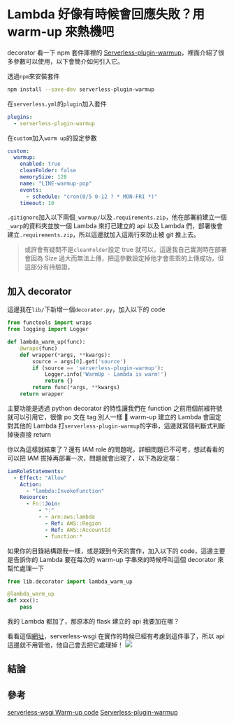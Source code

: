 # Lambda 好像有時候會回應失敗？用 warm-up 來熱機吧

decorator
看一下 npm 套件庫裡的 [Serverless-plugin-warmup](https://www.npmjs.com/package/serverless-plugin-warmup)，裡面介紹了很多參數可以使用，以下會簡介如何引入它。

透過`npm`來安裝套件

```bash
npm install --save-dev serverless-plugin-warmup
```

在`serverless.yml`的`plugin`加入套件

```yaml
plugins:
  - serverless-plugin-warmup
```

在`custom`加入`warm up`的設定參數

```yaml
custom:
  warmup:
    enabled: true
    cleanFolder: false
    memorySize: 128
    name: "LINE-warmup-pop"
    events:
      - schedule: "cron(0/5 0-12 ? * MON-FRI *)"
    timeout: 10
```

`.gitignore`加入以下兩個`_warmup/`以及`.requirements.zip`，他在部署前建立一個`_warp`的資料夾並放一個 Lambda 來打已建立的 api 以及 Lambda 們，部署後會建立`.requirements.zip`，所以這邊就加入這兩行來防止被 git 推上去。

> 或許會有疑問不是`cleanFolder`設定 true 就可以，這邊我自己實測時在部署會因為 Size 過大而無法上傳，把這參數設定掉他才會乖乖的上傳成功，但這部分有待驗證。

## 加入 decorator

這邊我在`lib/`下新增一個`decorator.py`，加入以下的 code

```python
from functools import wraps
from logging import Logger

def lambda_warm_up(func):
    @wraps(func)
    def wrapper(*args, **kwargs):
        source = args[0].get('source')
        if (source == 'serverless-plugin-warmup'):
            Logger.info('WarmUp - Lambda is warm!')
            return {}
        return func(*args, **kwargs)
    return wrapper
```

主要功能是透過 python decorator 的特性讓我們在 function 之前用個前綴符號就可以引用它，很像 po 文在 tag 別人一樣 🤣
warm-up 建立的 Lambda 會固定對其他的 Lambda 打`serverless-plugin-warmup`的字串，這邊就寫個判斷式判斷掉後直接 return

你以為這樣就結束了？還有 IAM role 的問題呢，詳細問題已不可考，想試看看的可以把 IAM 拔掉再部署一次，問題就會出現了，以下為設定檔：

```yaml
iamRoleStatements:
  - Effect: "Allow"
    Action:
      - "lambda:InvokeFunction"
    Resource:
      - Fn::Join:
          - ":"
          - - arn:aws:lambda
            - Ref: AWS::Region
            - Ref: AWS::AccountId
            - function:*
```

如果你的目錄結構跟我一樣，或是跟到今天的實作，加入以下的 code，這邊主要是告訴你的 Lambda 要在每次的 warm-up 字串來的時候呼叫這個 decorator 來幫忙處理一下

```python
from lib.decorator import lambda_warm_up

@lambda_warm_up
def xxx():
    pass
```

我的 Lambda 都加了，那原本的 flask 建立的 api 我要加在哪？

看看這個[網址](https://github.com/logandk/serverless-wsgi/blob/3a2d1312370a4f4351be60f5fbe838124db1916a/serverless_wsgi.py#L87)，serverless-wsgi 在實作的時候已經有考慮到這件事了，所以 api 這邊就不用管他，他自己會去把它處理掉！
![](https://i.imgur.com/skMkdmg.png)

## 結論

## 參考

[serverless-wsgi Warm-up code](https://github.com/logandk/serverless-wsgi/blob/3a2d1312370a4f4351be60f5fbe838124db1916a/serverless_wsgi.py#L87)
[Serverless-plugin-warmup](https://www.npmjs.com/package/serverless-plugin-warmup)
